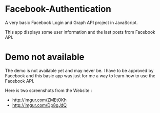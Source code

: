 # Facebook-Authentication

A very basic Facebook Login and Graph API project in JavaScript.

This app displays some user information and the last posts from Facebook API.

# Demo not available

The demo is not available yet and may never be. I have to be approved by Facebook and this basic app was just for me a way to learn how to use the Facebook API. 

Here is two screenshots from the Website : 
* http://imgur.com/ZMEtOKh
* http://imgur.com/Dp8gJdQ
